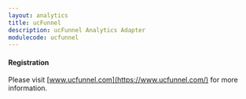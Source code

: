 ```yaml
---
layout: analytics
title: ucFunnel
description: ucFunnel Analytics Adapter
modulecode: ucfunnel
---
```


#### Registration

Please visit [www.ucfunnel.com](https://www.ucfunnel.com/) for more information.

